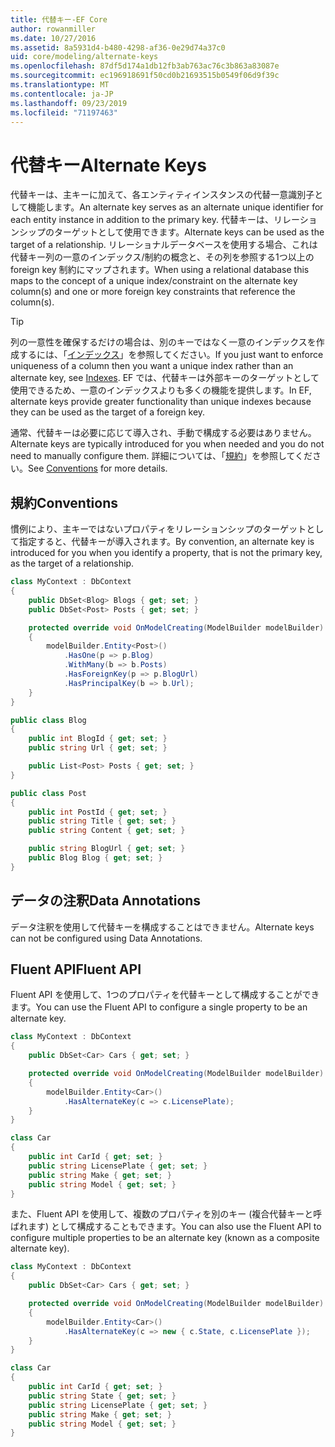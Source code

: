 ```yaml
---
title: 代替キー-EF Core
author: rowanmiller
ms.date: 10/27/2016
ms.assetid: 8a5931d4-b480-4298-af36-0e29d74a37c0
uid: core/modeling/alternate-keys
ms.openlocfilehash: 87df5d174a1db12fb3ab763ac76c3b863a83087e
ms.sourcegitcommit: ec196918691f50cd0b21693515b0549f06d9f39c
ms.translationtype: MT
ms.contentlocale: ja-JP
ms.lasthandoff: 09/23/2019
ms.locfileid: "71197463"
---
```

# <a name="alternate-keys"></a><span data-ttu-id="45dea-102">代替キー</span><span class="sxs-lookup"><span data-stu-id="45dea-102">Alternate Keys</span></span>

<span data-ttu-id="45dea-103">代替キーは、主キーに加えて、各エンティティインスタンスの代替一意識別子として機能します。</span><span class="sxs-lookup"><span data-stu-id="45dea-103">An alternate key serves as an alternate unique identifier for each entity instance in addition to the primary key.</span></span> <span data-ttu-id="45dea-104">代替キーは、リレーションシップのターゲットとして使用できます。</span><span class="sxs-lookup"><span data-stu-id="45dea-104">Alternate keys can be used as the target of a relationship.</span></span> <span data-ttu-id="45dea-105">リレーショナルデータベースを使用する場合、これは代替キー列の一意のインデックス/制約の概念と、その列を参照する1つ以上の foreign key 制約にマップされます。</span><span class="sxs-lookup"><span data-stu-id="45dea-105">When using a relational database this maps to the concept of a unique index/constraint on the alternate key column(s) and one or more foreign key constraints that reference the column(s).</span></span>

> [!TIP]  
> <span data-ttu-id="45dea-106">列の一意性を確保するだけの場合は、別のキーではなく一意のインデックスを作成するには、「[インデックス](indexes.md)」を参照してください。</span><span class="sxs-lookup"><span data-stu-id="45dea-106">If you just want to enforce uniqueness of a column then you want a unique index rather than an alternate key, see [Indexes](indexes.md).</span></span> <span data-ttu-id="45dea-107">EF では、代替キーは外部キーのターゲットとして使用できるため、一意のインデックスよりも多くの機能を提供します。</span><span class="sxs-lookup"><span data-stu-id="45dea-107">In EF, alternate keys provide greater functionality than unique indexes because they can be used as the target of a foreign key.</span></span>

<span data-ttu-id="45dea-108">通常、代替キーは必要に応じて導入され、手動で構成する必要はありません。</span><span class="sxs-lookup"><span data-stu-id="45dea-108">Alternate keys are typically introduced for you when needed and you do not need to manually configure them.</span></span> <span data-ttu-id="45dea-109">詳細については、「[規約](#conventions)」を参照してください。</span><span class="sxs-lookup"><span data-stu-id="45dea-109">See [Conventions](#conventions) for more details.</span></span>

## <a name="conventions"></a><span data-ttu-id="45dea-110">規約</span><span class="sxs-lookup"><span data-stu-id="45dea-110">Conventions</span></span>

<span data-ttu-id="45dea-111">慣例により、主キーではないプロパティをリレーションシップのターゲットとして指定すると、代替キーが導入されます。</span><span class="sxs-lookup"><span data-stu-id="45dea-111">By convention, an alternate key is introduced for you when you identify a property, that is not the primary key, as the target of a relationship.</span></span>

<!-- [!code-csharp[Main](samples/core/Modeling/Conventions/AlternateKey.cs?highlight=12)] -->
``` csharp
class MyContext : DbContext
{
    public DbSet<Blog> Blogs { get; set; }
    public DbSet<Post> Posts { get; set; }

    protected override void OnModelCreating(ModelBuilder modelBuilder)
    {
        modelBuilder.Entity<Post>()
            .HasOne(p => p.Blog)
            .WithMany(b => b.Posts)
            .HasForeignKey(p => p.BlogUrl)
            .HasPrincipalKey(b => b.Url);
    }
}

public class Blog
{
    public int BlogId { get; set; }
    public string Url { get; set; }

    public List<Post> Posts { get; set; }
}

public class Post
{
    public int PostId { get; set; }
    public string Title { get; set; }
    public string Content { get; set; }

    public string BlogUrl { get; set; }
    public Blog Blog { get; set; }
}
```

## <a name="data-annotations"></a><span data-ttu-id="45dea-112">データの注釈</span><span class="sxs-lookup"><span data-stu-id="45dea-112">Data Annotations</span></span>

<span data-ttu-id="45dea-113">データ注釈を使用して代替キーを構成することはできません。</span><span class="sxs-lookup"><span data-stu-id="45dea-113">Alternate keys can not be configured using Data Annotations.</span></span>

## <a name="fluent-api"></a><span data-ttu-id="45dea-114">Fluent API</span><span class="sxs-lookup"><span data-stu-id="45dea-114">Fluent API</span></span>

<span data-ttu-id="45dea-115">Fluent API を使用して、1つのプロパティを代替キーとして構成することができます。</span><span class="sxs-lookup"><span data-stu-id="45dea-115">You can use the Fluent API to configure a single property to be an alternate key.</span></span>

<!-- [!code-csharp[Main](samples/core/Modeling/FluentAPI/AlternateKeySingle.cs?highlight=7,8)] -->
``` csharp
class MyContext : DbContext
{
    public DbSet<Car> Cars { get; set; }

    protected override void OnModelCreating(ModelBuilder modelBuilder)
    {
        modelBuilder.Entity<Car>()
            .HasAlternateKey(c => c.LicensePlate);
    }
}

class Car
{
    public int CarId { get; set; }
    public string LicensePlate { get; set; }
    public string Make { get; set; }
    public string Model { get; set; }
}
```

<span data-ttu-id="45dea-116">また、Fluent API を使用して、複数のプロパティを別のキー (複合代替キーと呼ばれます) として構成することもできます。</span><span class="sxs-lookup"><span data-stu-id="45dea-116">You can also use the Fluent API to configure multiple properties to be an alternate key (known as a composite alternate key).</span></span>

<!-- [!code-csharp[Main](samples/core/Modeling/FluentAPI/AlternateKeyComposite.cs?highlight=7,8)] -->
``` csharp
class MyContext : DbContext
{
    public DbSet<Car> Cars { get; set; }

    protected override void OnModelCreating(ModelBuilder modelBuilder)
    {
        modelBuilder.Entity<Car>()
            .HasAlternateKey(c => new { c.State, c.LicensePlate });
    }
}

class Car
{
    public int CarId { get; set; }
    public string State { get; set; }
    public string LicensePlate { get; set; }
    public string Make { get; set; }
    public string Model { get; set; }
}
```
